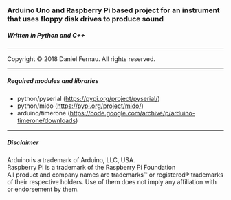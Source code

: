### Arduino Uno and Raspberry Pi based project for an instrument that uses floppy disk drives to produce sound  
##### Written in Python and C++

---

Copyright © 2018 Daniel Fernau. All rights reserved.

---

##### Required modules and libraries  
- python/pyserial (https://pypi.org/project/pyserial/)
- python/mido (https://pypi.org/project/mido/)
- arduino/timerone (https://code.google.com/archive/p/arduino-timerone/downloads)

---

##### Disclaimer
Arduino is a trademark of Arduino, LLC, USA.  
Raspberry Pi is a trademark of the Raspberry Pi Foundation  
All product and company names are trademarks™ or registered® trademarks of their respective holders. Use of them does not imply any affiliation with or endorsement by them.
 